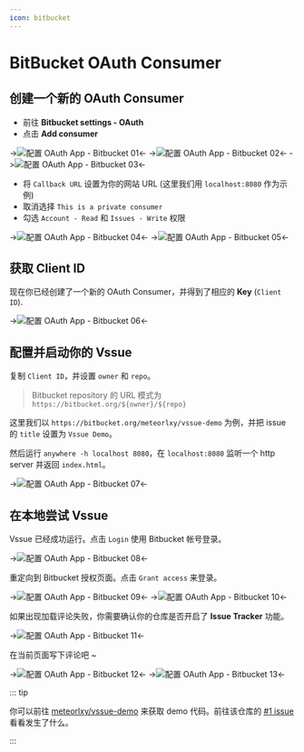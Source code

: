 ```yaml
---
icon: bitbucket
---
```


# BitBucket OAuth Consumer

## 创建一个新的 OAuth Consumer

- 前往 **Bitbucket settings - OAuth**
- 点击 **Add consumer**

->![配置 OAuth App - Bitbucket 01](/img/oauth-app-bitbucket-01.png)<-
->![配置 OAuth App - Bitbucket 02](/img/oauth-app-bitbucket-02.png)<-
->![配置 OAuth App - Bitbucket 03](/img/oauth-app-bitbucket-03.png)<-

- 将 `Callback URL` 设置为你的网站 URL (这里我们用 `localhost:8080` 作为示例)
- 取消选择 `This is a private consumer`
- 勾选 `Account - Read` 和 `Issues - Write` 权限

->![配置 OAuth App - Bitbucket 04](/img/oauth-app-bitbucket-04.png)<-
->![配置 OAuth App - Bitbucket 05](/img/oauth-app-bitbucket-05.png)<-

## 获取 Client ID

现在你已经创建了一个新的 OAuth Consumer，并得到了相应的 **Key** (`Client ID`).

->![配置 OAuth App - Bitbucket 06](/img/oauth-app-bitbucket-06.png)<-

## 配置并启动你的 Vssue

复制 `Client ID`，并设置 `owner` 和 `repo`。

> Bitbucket repository 的 URL 模式为 `https://bitbucket.org/${owner}/${repo}`

这里我们以 `https://bitbucket.org/meteorlxy/vssue-demo` 为例，并把 issue 的 `title` 设置为 `Vssue Demo`。

然后运行 `anywhere -h localhost 8080`，在 `localhost:8080` 监听一个 http server 并返回 `index.html`。

->![配置 OAuth App - Bitbucket 07](/img/oauth-app-bitbucket-07.png)<-

## 在本地尝试 Vssue

Vssue 已经成功运行。点击 `Login` 使用 Bitbucket 帐号登录。

->![配置 OAuth App - Bitbucket 08](/img/oauth-app-bitbucket-08.png)<-

重定向到 Bitbucket 授权页面。点击 `Grant access` 来登录。

->![配置 OAuth App - Bitbucket 09](/img/oauth-app-bitbucket-09.png)<-
->![配置 OAuth App - Bitbucket 10](/img/oauth-app-bitbucket-10.png)<-

如果出现加载评论失败，你需要确认你的仓库是否开启了 **Issue Tracker** 功能。

->![配置 OAuth App - Bitbucket 11](/img/oauth-app-bitbucket-11.png)<-

在当前页面写下评论吧 ~

->![配置 OAuth App - Bitbucket 12](/img/oauth-app-bitbucket-12.png)<-
->![配置 OAuth App - Bitbucket 13](/img/oauth-app-bitbucket-13.png)<-

::: tip

你可以前往 [meteorlxy/vssue-demo](https://bitbucket.org/meteorlxy/vssue-demo) 来获取 demo 代码。前往该仓库的 [#1 issue](https://bitbucket.org/meteorlxy/vssue-demo/issues/1) 看看发生了什么。

:::
